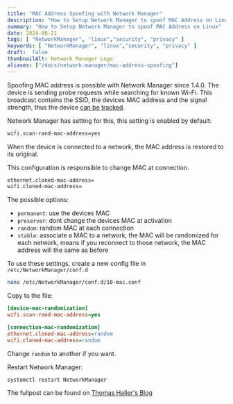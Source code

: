 ```yaml
---
title: "MAC Address Spoofing with Network Manager"
description: "How to Setup Network Manager to spoof MAC Address on Linux"
summary: "How to Setup Network Manager to spoof MAC Address on Linux"
date: 2024-08-21
tags: [ "NetworkManager", "linux","security", "privacy" ]
keywords: [ "NetworkManager", "linux","security", "privacy" ]
draft:  false
thumbnailAlt: Network Manager Logo
aliases: ["/docs/network-manager/mac-address-spoofing"]
---
```


Spoofing MAC address is possible with Network Manager since 1.4.0.
The device is sending probe requests while searching for known Wi-Fi.
This broadcast contains the SSID, the devices MAC address and the signal strength, thus the device [can be tracked][1].

Network Manager has setting for this, this setting is enabled by default:

```bash
wifi.scan-rand-mac-address=yes
```

When the device is connected to a network, the MAC address is restored to its original.

This configuration is responsible to change MAC at connection.

```bash
ethernet.cloned-mac-address=
wifi.cloned-mac-address=
```

The possible options:

- `permanent`: use the devices MAC
- `preserver`: dont change the devices MAC at activation
- `random`: random MAC at each connection
- `stable`: associate a MAC to a network, the MAC will be randomized for each network, means if you reconnect to those network, the MAC address will the same as before


To use these settings, create a new config file in `/etc/NetworkManager/conf.d`

```bash
nano /etc/NetworkManager/conf.d/10-mac.conf
```

Copy to the file:

```ini title="/etc/NetworkManager/conf.d/10-mac.conf"
[device-mac-randomization]
wifi.scan-rand-mac-address=yes

[connection-mac-randomization]
ethernet.cloned-mac-address=random
wifi.cloned-mac-address=random
```

Change `random` to another if you want.

Restart Network Manager:

```bash
systemctl restart NetworkManager
```

The fullpost can be found on [Thomas Haller's Blog][2]

[1]: https://www.freecodecamp.org/news/tracking-analyzing-over-200-000-peoples-every-step-at-mit-e736a507ddbf/
[2]: https://blogs.gnome.org/thaller/2016/08/26/mac-address-spoofing-in-networkmanager-1-4-0/

